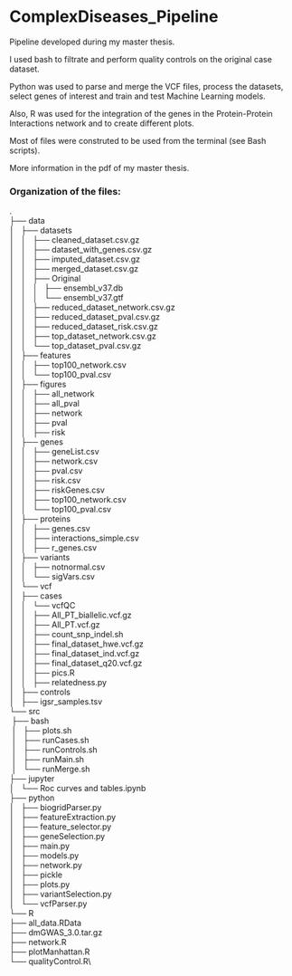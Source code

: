 # ComplexDiseases_Pipeline

Pipeline developed during my master thesis.

I used bash to filtrate and perform quality controls on the original case dataset.

Python was used to parse and merge the VCF files, process the datasets, select genes of interest and train and test Machine Learning models.

Also, R was used for the integration of the genes in the Protein-Protein Interactions network and to create different plots.

Most of files were construted to be used from the terminal (see Bash scripts).

More information in the pdf of my master thesis.

### Organization of the files:

.\
├── data\
│   ├── datasets\
│   │   ├── cleaned_dataset.csv.gz\
│   │   ├── dataset_with_genes.csv.gz\
│   │   ├── imputed_dataset.csv.gz\
│   │   ├── merged_dataset.csv.gz\
│   │   ├── Original\
│   │   │   ├── ensembl_v37.db\
│   │   │   └── ensembl_v37.gtf\
│   │   ├── reduced_dataset_network.csv.gz\
│   │   ├── reduced_dataset_pval.csv.gz\
│   │   ├── reduced_dataset_risk.csv.gz\
│   │   ├── top_dataset_network.csv.gz\
│   │   └── top_dataset_pval.csv.gz\
│   ├── features\
│   │   ├── top100_network.csv\
│   │   └── top100_pval.csv\
│   ├── figures\
│   │   ├── all_network\
│   │   ├── all_pval\
│   │   ├── network\
│   │   ├── pval\
│   │   ├── risk\
│   ├── genes\
│   │   ├── geneList.csv\
│   │   ├── network.csv\
│   │   ├── pval.csv\
│   │   ├── risk.csv\
│   │   ├── riskGenes.csv\
│   │   ├── top100_network.csv\
│   │   └── top100_pval.csv\
│   ├── proteins\
│   │   ├── genes.csv\
│   │   ├── interactions_simple.csv\
│   │   ├── r_genes.csv\
│   ├── variants\
│   │   ├── notnormal.csv\
│   │   └── sigVars.csv\
│   └── vcf\
│       ├── cases\
│       │   └── vcfQC\
│       │       ├── All_PT_biallelic.vcf.gz\
│       │       ├── All_PT.vcf.gz\
│       │       ├── count_snp_indel.sh\
│       │       ├── final_dataset_hwe.vcf.gz\
│       │       ├── final_dataset_ind.vcf.gz\
│       │       ├── final_dataset_q20.vcf.gz\
│       │       ├── pics.R\
│       │       ├── relatedness.py\
│       ├── controls\
│       ├── igsr_samples.tsv\
└── src\
&nbsp;├── bash\
&nbsp;│   ├── plots.sh\
&nbsp;│   ├── runCases.sh\
&nbsp;│   ├── runControls.sh\
&nbsp;│   ├── runMain.sh\
&nbsp;│   └── runMerge.sh\
    ├── jupyter\
    │   └── Roc curves and tables.ipynb\
    ├── python\
    │   ├── biogridParser.py\
    │   ├── featureExtraction.py\
    │   ├── feature_selector.py\
    │   ├── geneSelection.py\
    │   ├── main.py\
    │   ├── models.py\
    │   ├── network.py\
    │   ├── pickle\
    │   ├── plots.py\
    │   ├── variantSelection.py\
    │   └── vcfParser.py\
    └── R\
        ├── all_data.RData\
        ├── dmGWAS_3.0.tar.gz\
        ├── network.R\
        ├── plotManhattan.R\
        └── qualityControl.R\
